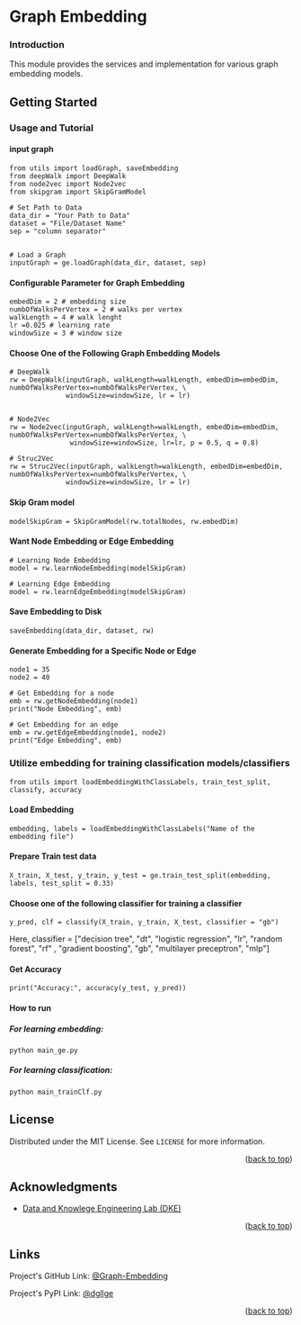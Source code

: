 # Graph Embedding
### Introduction
This module provides the services and implementation for various graph embedding models.

## Getting Started

### Usage and Tutorial
#### input graph
```
from utils import loadGraph, saveEmbedding
from deepWalk import DeepWalk
from node2vec import Node2vec
from skipgram import SkipGramModel

# Set Path to Data
data_dir = "Your Path to Data"
dataset = "File/Dataset Name"
sep = "column separator"


# Load a Graph
inputGraph = ge.loadGraph(data_dir, dataset, sep)
```

#### Configurable Parameter for Graph Embedding
```
embedDim = 2 # embedding size
numbOfWalksPerVertex = 2 # walks per vertex
walkLength = 4 # walk lenght
lr =0.025 # learning rate
windowSize = 3 # window size
```

#### Choose One of the Following Graph Embedding Models
```
# DeepWalk
rw = DeepWalk(inputGraph, walkLength=walkLength, embedDim=embedDim, numbOfWalksPerVertex=numbOfWalksPerVertex, \
              windowSize=windowSize, lr = lr)
              
 ```
```
# Node2Vec
rw = Node2vec(inputGraph, walkLength=walkLength, embedDim=embedDim, numbOfWalksPerVertex=numbOfWalksPerVertex, \
               windowSize=windowSize, lr=lr, p = 0.5, q = 0.8)
```
```
# Struc2Vec
rw = Struc2Vec(inputGraph, walkLength=walkLength, embedDim=embedDim, numbOfWalksPerVertex=numbOfWalksPerVertex, \
              windowSize=windowSize, lr = lr)
```
              
#### Skip Gram model
```
modelSkipGram = SkipGramModel(rw.totalNodes, rw.embedDim)
```
#### Want Node Embedding or Edge Embedding
```
# Learning Node Embedding
model = rw.learnNodeEmbedding(modelSkipGram)
```


```
# Learning Edge Embedding
model = rw.learnEdgeEmbedding(modelSkipGram)
```

#### Save Embedding to Disk
```
saveEmbedding(data_dir, dataset, rw)
```
#### Generate  Embedding for a Specific Node or Edge
```
node1 = 35
node2 = 40

# Get Embedding for a node
emb = rw.getNodeEmbedding(node1)
print("Node Embedding", emb)

# Get Embedding for an edge
emb = rw.getEdgeEmbedding(node1, node2)
print("Edge Embedding", emb)
```

### Utilize embedding for training classification models/classifiers

```
from utils import loadEmbeddingWithClassLabels, train_test_split, classify, accuracy
```

#### Load Embedding
```
embedding, labels = loadEmbeddingWithClassLabels("Name of the embedding file")
```


#### Prepare Train test data
```
X_train, X_test, y_train, y_test = ge.train_test_split(embedding, labels, test_split = 0.33)
```

#### Choose one of the following classifier for training a classifier

```
y_pred, clf = classify(X_train, y_train, X_test, classifier = "gb")
```
Here, classifier = ["decision tree", "dt", "logistic regression", "lr", "random forest", "rf" ,
"gradient boosting", "gb", "multilayer preceptron", "mlp"]
#### Get Accuracy
```
print("Accuracy:", accuracy(y_test, y_pred))
```


#### How to run
##### For learning embedding:
```
python main_ge.py
```
##### For learning classification:
```
python main_trainClf.py
```
<!-- LICENSE.txt -->
## License

Distributed under the MIT License. See `LICENSE` for more information.

<p align="right">(<a href="#top">back to top</a>)</p>

<!-- ACKNOWLEDGMENTS -->
## Acknowledgments
* [Data and Knowlege Engineering Lab (DKE)](http://dke.khu.ac.kr/)
<p align="right">(<a href="#top">back to top</a>)</p>

## Links
Project's GitHub Link: [@Graph-Embedding](https://github.com/sahibzada-irfanullah/Graph-Embedding)

Project's PyPI Link: [@dgllge](https://pypi.org/project/dgllge/)

<p align="right">(<a href="#top">back to top</a>)</p>
